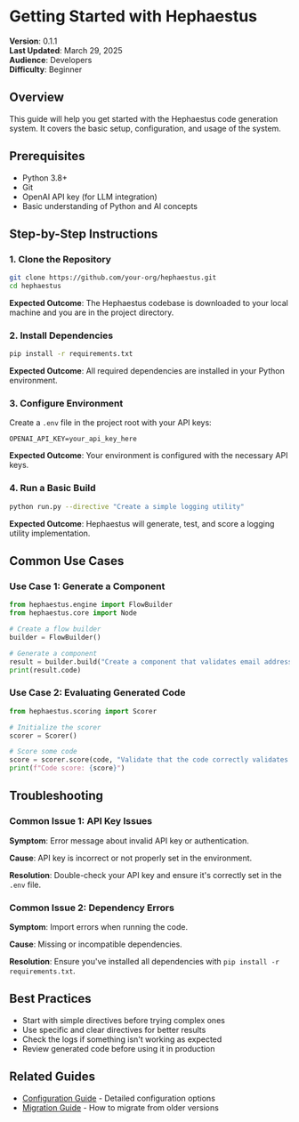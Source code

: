 # Getting Started with Hephaestus

**Version**: 0.1.1  
**Last Updated**: March 29, 2025  
**Audience**: Developers  
**Difficulty**: Beginner  

## Overview

This guide will help you get started with the Hephaestus code generation system. It covers the basic setup, configuration, and usage of the system.

## Prerequisites

- Python 3.8+
- Git
- OpenAI API key (for LLM integration)
- Basic understanding of Python and AI concepts

## Step-by-Step Instructions

### 1. Clone the Repository

```bash
git clone https://github.com/your-org/hephaestus.git
cd hephaestus
```

**Expected Outcome**: The Hephaestus codebase is downloaded to your local machine and you are in the project directory.

### 2. Install Dependencies

```bash
pip install -r requirements.txt
```

**Expected Outcome**: All required dependencies are installed in your Python environment.

### 3. Configure Environment

Create a `.env` file in the project root with your API keys:

```
OPENAI_API_KEY=your_api_key_here
```

**Expected Outcome**: Your environment is configured with the necessary API keys.

### 4. Run a Basic Build

```bash
python run.py --directive "Create a simple logging utility"
```

**Expected Outcome**: Hephaestus will generate, test, and score a logging utility implementation.

## Common Use Cases

### Use Case 1: Generate a Component

```python
from hephaestus.engine import FlowBuilder
from hephaestus.core import Node

# Create a flow builder
builder = FlowBuilder()

# Generate a component
result = builder.build("Create a component that validates email addresses")
print(result.code)
```

### Use Case 2: Evaluating Generated Code

```python
from hephaestus.scoring import Scorer

# Initialize the scorer
scorer = Scorer()

# Score some code
score = scorer.score(code, "Validate that the code correctly validates email addresses")
print(f"Code score: {score}")
```

## Troubleshooting

### Common Issue 1: API Key Issues

**Symptom**: Error message about invalid API key or authentication.

**Cause**: API key is incorrect or not properly set in the environment.

**Resolution**: Double-check your API key and ensure it's correctly set in the `.env` file.

### Common Issue 2: Dependency Errors

**Symptom**: Import errors when running the code.

**Cause**: Missing or incompatible dependencies.

**Resolution**: Ensure you've installed all dependencies with `pip install -r requirements.txt`.

## Best Practices

- Start with simple directives before trying complex ones
- Use specific and clear directives for better results
- Check the logs if something isn't working as expected
- Review generated code before using it in production

## Related Guides

- [Configuration Guide](configuration.md) - Detailed configuration options
- [Migration Guide](migration_guide.md) - How to migrate from older versions 
